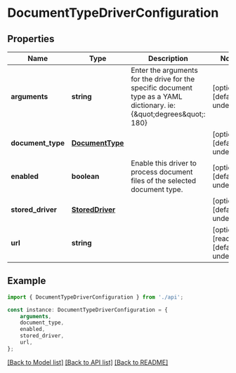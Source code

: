 # DocumentTypeDriverConfiguration


## Properties

Name | Type | Description | Notes
------------ | ------------- | ------------- | -------------
**arguments** | **string** | Enter the arguments for the drive for the specific document type as a YAML dictionary. ie: {\&quot;degrees\&quot;: 180} | [optional] [default to undefined]
**document_type** | [**DocumentType**](DocumentType.md) |  | [optional] [default to undefined]
**enabled** | **boolean** | Enable this driver to process document files of the selected document type. | [optional] [default to undefined]
**stored_driver** | [**StoredDriver**](StoredDriver.md) |  | [optional] [default to undefined]
**url** | **string** |  | [optional] [readonly] [default to undefined]

## Example

```typescript
import { DocumentTypeDriverConfiguration } from './api';

const instance: DocumentTypeDriverConfiguration = {
    arguments,
    document_type,
    enabled,
    stored_driver,
    url,
};
```

[[Back to Model list]](../README.md#documentation-for-models) [[Back to API list]](../README.md#documentation-for-api-endpoints) [[Back to README]](../README.md)
